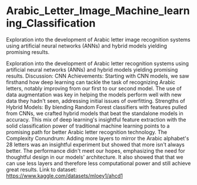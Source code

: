 # Arabic_Letter_Image_Machine_learning_Classification
Exploration into the development of Arabic letter image recognition systems using artificial neural networks (ANNs) and hybrid models yielding promising results.

Exploration into the development of Arabic letter recognition systems using artificial neural networks (ANNs) and hybrid models yielding promising results. Discussion: CNN Achievements: Starting with CNN models, we saw firsthand how deep learning can tackle the task of recognizing Arabic letters, notably improving from our first to our second model. The use of data augmentation was key in helping the models perform well with new data they hadn't seen, addressing initial issues of overfitting. Strengths of Hybrid Models: By blending Random Forest classifiers with features pulled from CNNs, we crafted hybrid models that beat the standalone models in accuracy. This mix of deep learning's insightful feature extraction with the solid classification power of traditional machine learning points to a promising path for better Arabic letter recognition technology. The Complexity Conundrum: Adding more layers to mirror the Arabic alphabet's 28 letters was an insightful experiment but showed that more isn't always better. The performance didn't meet our hopes, emphasizing the need for thoughtful design in our models' architecture. It also showed that that we can use less layers and therefore less computational power and still achieve great results. Link to dataset: https://www.kaggle.com/datasets/mloey1/ahcd1

